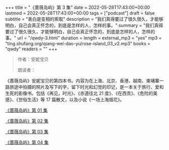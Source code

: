 +++
title = "《蔷薇岛屿》第 3 集"
date = 2022-05-28T17:43:00+00:00
lastmod = 2022-05-28T17:43:00+00:00
tags = ["podcast"]
draft = false
subtitle = "表白是变相的索取"
description = "我们真得要过了很久很久，才能够明白，自己会真正怀念的，到底是怎样的人，怎样的事。"
summary = "我们真得要过了很久很久，才能够明白，自己会真正怀念的，到底是怎样的人，怎样的事。"
url = "/qwdy-3.html"
duration = 
length = 
external_mp3 = "yes"
mp3 = "ting.shufang.org/qiang-wei-dao-yu/rose-island_03_v2.mp3"
books = "qwdy"
readers = ""
+++

> 作者：安妮宝贝
>
> 朗读者：

《蔷薇岛屿》安妮宝贝的第四本书。内容为在上海、北京、香港、越南、柬埔寨一路旅途中拍摄的照片及写下的字，留下时光和幻觉的印记，是一本关于旅行、爱和生死的影像书。包括《再见，时光》、《赤道往北 21 度》、《在西贡》、《危险的美感》、《世俗生活》等 17 篇散文，以及小说《一场上海烟花》。

[《蔷薇岛屿》第 01 集](./qwdy-1.html)

[《蔷薇岛屿》第 02 集](./qwdy-2.html)

[《蔷薇岛屿》第 03 集](./qwdy-3.html)

[《蔷薇岛屿》第 04 集](./qwdy-4.html)
